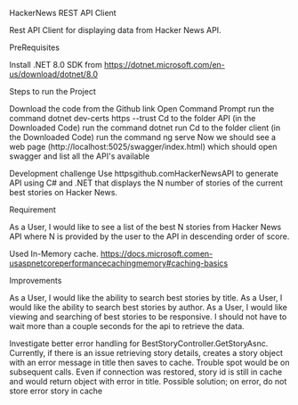 HackerNews REST API Client

Rest API Client for displaying data from Hacker News API.

PreRequisites

Install .NET 8.0 SDK from https://dotnet.microsoft.com/en-us/download/dotnet/8.0

Steps to run the Project

Download the code from the Github link
Open Command Prompt
run the command dotnet dev-certs https --trust
Cd to the folder API (in the Downloaded Code)
run the command dotnet run
Cd to the folder client (in the Downloaded Code)
run the command ng serve
Now we should see a web page (http://localhost:5025/swagger/index.html) which should open swagger and list all the API's available

Development challenge Use httpsgithub.comHackerNewsAPI to generate API using C# and .NET that displays the N number of stories of the current best stories on Hacker News.

Requirement

As a User, I would like to see a list of the best N stories from Hacker News API where N is provided by the user to the API in descending order of score.

Used In-Memory cache. https://docs.microsoft.comen-usaspnetcoreperformancecachingmemory#caching-basics

Improvements

As a User, I would like the ability to search best stories by title.
As a User, I would like the ability to search best stories by author.
As a User, I would like viewing and searching of best stories to be responsive. I should not have to wait more than a couple seconds for the api to retrieve the data.

Investigate better error handling for BestStoryController.GetStoryAsnc. Currently, if there is an issue retrieving story details, creates a story object with an error message in title then saves to cache. Trouble spot would be on subsequent calls. Even if connection was restored, story id is still in cache and would return object with error in title. Possible solution; on error, do not store error story in cache